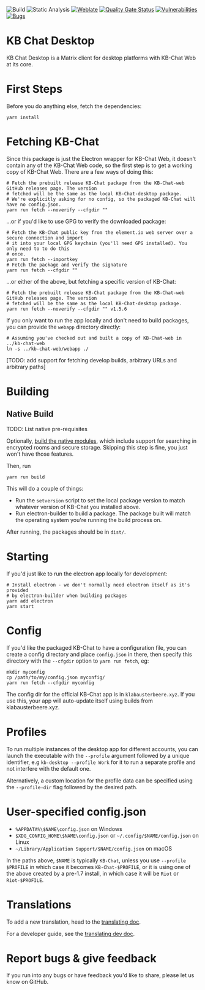 ![Build](https://github.com/vector-im/element-desktop/actions/workflows/build.yaml/badge.svg)
![Static Analysis](https://github.com/vector-im/element-desktop/actions/workflows/static_analysis.yaml/badge.svg)
[![Weblate](https://translate.element.io/widgets/element-desktop/-/element-desktop/svg-badge.svg)](https://translate.element.io/engage/element-desktop/)
[![Quality Gate Status](https://sonarcloud.io/api/project_badges/measure?project=element-desktop&metric=alert_status)](https://sonarcloud.io/summary/new_code?id=element-desktop)
[![Vulnerabilities](https://sonarcloud.io/api/project_badges/measure?project=element-desktop&metric=vulnerabilities)](https://sonarcloud.io/summary/new_code?id=element-desktop)
[![Bugs](https://sonarcloud.io/api/project_badges/measure?project=element-desktop&metric=bugs)](https://sonarcloud.io/summary/new_code?id=element-desktop)

KB Chat Desktop
===============

KB Chat Desktop is a Matrix client for desktop platforms with KB-Chat Web at its core.

First Steps
===========
Before you do anything else, fetch the dependencies:

```
yarn install
```

Fetching KB-Chat
================
Since this package is just the Electron wrapper for KB-Chat Web, it doesn't contain any of the KB-Chat Web code,
so the first step is to get a working copy of KB-Chat Web. There are a few ways of doing this:

```
# Fetch the prebuilt release KB-Chat package from the KB-Chat-web GitHub releases page. The version
# fetched will be the same as the local KB-Chat-desktop package.
# We're explicitly asking for no config, so the packaged KB-Chat will have no config.json.
yarn run fetch --noverify --cfgdir ""
```

...or if you'd like to use GPG to verify the downloaded package:
```
# Fetch the KB-Chat public key from the element.io web server over a secure connection and import
# it into your local GPG keychain (you'll need GPG installed). You only need to to do this
# once.
yarn run fetch --importkey
# Fetch the package and verify the signature
yarn run fetch --cfgdir ""
```

...or either of the above, but fetching a specific version of KB-Chat:
```
# Fetch the prebuilt release KB-Chat package from the KB-Chat-web GitHub releases page. The version
# fetched will be the same as the local KB-Chat-desktop package.
yarn run fetch --noverify --cfgdir "" v1.5.6
```

If you only want to run the app locally and don't need to build packages, you can
provide the `webapp` directory directly:
```
# Assuming you've checked out and built a copy of KB-Chat-web in ../kb-chat-web
ln -s ../kb-chat-web/webapp ./
```

[TODO: add support for fetching develop builds, arbitrary URLs and arbitrary paths]

Building
========

## Native Build

TODO: List native pre-requisites

Optionally, [build the native modules](https://github.com/scheissegalo/kb-desktop/blob/develop/docs/native-node-modules.md), 
which include support for searching in encrypted rooms and secure storage. Skipping this step is fine, you just won't have those features.  

Then, run
```
yarn run build
```
This will do a couple of things:
 * Run the `setversion` script to set the local package version to match whatever
   version of KB-Chat you installed above.
 * Run electron-builder to build a package. The package built will match the operating system
   you're running the build process on.

After running, the packages should be in `dist/`.

Starting
========
If you'd just like to run the electron app locally for development:
```
# Install electron - we don't normally need electron itself as it's provided
# by electron-builder when building packages
yarn add electron
yarn start
```

Config
======
If you'd like the packaged KB-Chat to have a configuration file, you can create a
config directory and place `config.json` in there, then specify this directory
with the `--cfgdir` option to `yarn run fetch`, eg:
```
mkdir myconfig
cp /path/to/my/config.json myconfig/
yarn run fetch --cfgdir myconfig
```
The config dir for the official KB-Chat app is in `klabausterbeere.xyz`. If you use this,
your app will auto-update itself using builds from klabausterbeere.xyz.

Profiles
========

To run multiple instances of the desktop app for different accounts, you can
launch the executable with the `--profile` argument followed by a unique
identifier, e.g `kb-desktop --profile Work` for it to run a separate profile and
not interfere with the default one.

Alternatively, a custom location for the profile data can be specified using the
`--profile-dir` flag followed by the desired path.

User-specified config.json
==========================

+ `%APPDATA%\$NAME\config.json` on Windows
+ `$XDG_CONFIG_HOME\$NAME\config.json` or `~/.config/$NAME/config.json` on Linux
+ `~/Library/Application Support/$NAME/config.json` on macOS

In the paths above, `$NAME` is typically `KB-Chat`, unless you use `--profile
$PROFILE` in which case it becomes `KB-Chat-$PROFILE`, or it is using one of
the above created by a pre-1.7 install, in which case it will be `Riot` or
`Riot-$PROFILE`.

Translations
==========================

To add a new translation, head to the [translating doc](https://github.com/scheissegalo/kb-web/blob/develop/docs/translating.md).

For a developer guide, see the [translating dev doc](https://github.com/scheissegalo/kb-web/blob/develop/docs/translating-dev.md).

Report bugs & give feedback
==========================

If you run into any bugs or have feedback you'd like to share, please let us know on GitHub.
